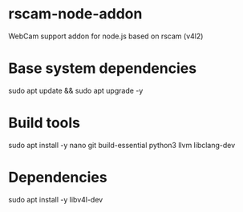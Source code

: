 # rscam-node-addon

WebCam support addon for node.js based on rscam (v4l2)

# Base system dependencies
sudo apt update && sudo apt upgrade -y

# Build tools
sudo apt install -y nano git build-essential python3 llvm libclang-dev 

# Dependencies
sudo apt install -y libv4l-dev
